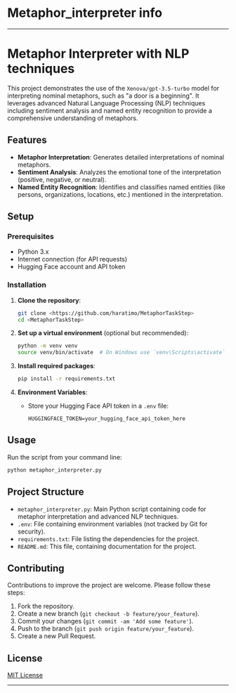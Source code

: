 # Metaphor_interpreter info

---

# Metaphor Interpreter with NLP techniques

This project demonstrates the use of the `Xenova/gpt-3.5-turbo` model for interpreting nominal metaphors, such as "a door is a beginning". It leverages advanced Natural Language Processing (NLP) techniques including sentiment analysis and named entity recognition to provide a comprehensive understanding of metaphors.

## Features

- **Metaphor Interpretation**: Generates detailed interpretations of nominal metaphors.
- **Sentiment Analysis**: Analyzes the emotional tone of the interpretation (positive, negative, or neutral).
- **Named Entity Recognition**: Identifies and classifies named entities (like persons, organizations, locations, etc.) mentioned in the interpretation.

## Setup

### Prerequisites

- Python 3.x
- Internet connection (for API requests)
- Hugging Face account and API token

### Installation

1. **Clone the repository**:

   ```bash
   git clone <https://github.com/haratimo/MetaphorTaskStep>
   cd <MetaphorTaskStep>
   ```

2. **Set up a virtual environment** (optional but recommended):

   ```bash
   python -m venv venv
   source venv/bin/activate  # On Windows use `venv\Scripts\activate`
   ```

3. **Install required packages**:

   ```bash
   pip install -r requirements.txt
   ```

4. **Environment Variables**:
   - Store your Hugging Face API token in a `.env` file:
     ```
     HUGGINGFACE_TOKEN=your_hugging_face_api_token_here
     ```

## Usage

Run the script from your command line:

```bash
python metaphor_interpreter.py
```

## Project Structure

- `metaphor_interpreter.py`: Main Python script containing code for metaphor interpretation and advanced NLP techniques.
- `.env`: File containing environment variables (not tracked by Git for security).
- `requirements.txt`: File listing the dependencies for the project.
- `README.md`: This file, containing documentation for the project.

## Contributing

Contributions to improve the project are welcome. Please follow these steps:

1. Fork the repository.
2. Create a new branch (`git checkout -b feature/your_feature`).
3. Commit your changes (`git commit -am 'Add some feature'`).
4. Push to the branch (`git push origin feature/your_feature`).
5. Create a new Pull Request.

## License

[MIT License](LICENSE)

---
